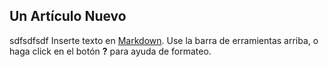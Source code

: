## Un Artículo Nuevo
sdfsdfsdf
Inserte texto en [Markdown](http://daringfireball.net/projects/markdown/). Use la barra de erramientas arriba, o haga click en el botón **?** para ayuda de formateo.
